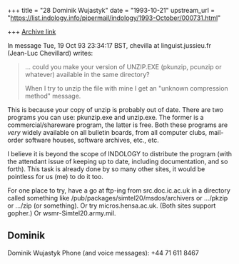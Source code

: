 +++
title = "28 Dominik Wujastyk"
date = "1993-10-21"
upstream_url = "https://list.indology.info/pipermail/indology/1993-October/000731.html"

+++
[Archive link](https://list.indology.info/pipermail/indology/1993-October/000731.html)

In message Tue, 19 Oct 93 23:34:17 BST,
  chevilla at linguist.jussieu.fr (Jean-Luc Chevillard)  writes:

> ... could you make your version of UNZIP.EXE (pkunzip, pcunzip or
> whatever) available in the same directory?
>
> When I try to unzip the file with mine
> I get an "unknown compression method" message.

This is because your copy of unzip is probably out of date.  There are two
programs you can use: pkunzip.exe and unzip.exe.  The former is a
commercial/shareware program, the latter is free.  Both these programs are
*very* widely available on all bulletin boards, from all computer clubs,
mail-order software houses, software archives, etc., etc.

I believe it is beyond the scope of INDOLOGY to distribute the program (with
the attendant issue of keeping up to date, including documentation, and so
forth).  This task is already done by so many other sites, it would be
pointless for us (me) to do it too.

For one place to try, have a go at ftp-ing from src.doc.ic.ac.uk in a
directory called something like /pub/packages/simtel20/msdos/archivers or
.../pkzip or .../zip (or something).  Or try micros.hensa.ac.uk.  (Both
sites support gopher.)  Or wsmr-Simtel20.army.mil.  

Dominik
--
Dominik Wujastyk           Phone (and voice messages): +44 71 611 8467





